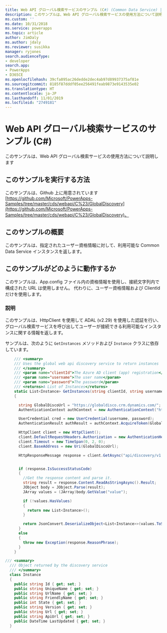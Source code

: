 ```yaml
---
title: Web API グローバル検索サービスのサンプル (C#) (Common Data Service) | Microsoft Docs
description: このサンプルは、Web API グローバル検索サービスの使用方法について説明します
ms.custom: ''
ms.date: 10/31/2018
ms.service: powerapps
ms.topic: article
author: JimDaly
ms.author: jdaly
ms.reviewer: susikka
manager: ryjones
search.audienceType:
- developer
search.app:
- PowerApps
- D365CE
ms.openlocfilehash: 39cfa895ac26dedde2dec4ab97d89937375af81e
ms.sourcegitcommit: 8185f87dddf05ee256491feab9873e9143535e02
ms.translationtype: HT
ms.contentlocale: ja-JP
ms.lasthandoff: 11/01/2019
ms.locfileid: "2749181"
---
```

# <a name="web-api-global-discovery-service-sample-c"></a>Web API グローバル検索サービスのサンプル (C#)

このサンプルは、Web API グローバル検索サービスの使用方法について説明します

## <a name="how-to-run-this-sample"></a>このサンプルを実行する方法

このサンプルは、Github 上に用意されています [https://github.com/Microsoft/PowerApps-Samples/tree/master/cds/webapi/C%23/GlobalDiscovery](https://github.com/Microsoft/PowerApps-Samples/tree/master/cds/webapi/C%23/GlobalDiscovery)。

## <a name="what-this-sample-does"></a>このサンプルの概要

このサンプルは、指定されたユーザー資格情報に対して、利用可能な Common Data Service インスタンスを返します。

## <a name="how-this-sample-works"></a>このサンプルがどのように動作するか

このサンプルは、App.config ファイル内の資格情報を使用し、接続文字列内で構成された URL は使用しません。
代わりに、ユーザー資格情報および ClientId だけを使用します。

### <a name="demonstrates"></a>説明

このサンプルは、HttpClient を使用して ADAL (v2.29) を使用した認証を行い、グローバル検索サービスを呼び出してユーザーが接続できる利用可能なインスタンスに関する情報を返します。

サンプルは、次のように `GetInstances` メソッドおよび `Instance` クラスに依存しています。

```csharp
    /// <summary>
    /// Uses the global web api discovery service to return instances
    /// </summary>
    /// <param name="clientId">The Azure AD client (app) registration</param>
    /// <param name="username">The user name</param>
    /// <param name="password">The password</param>
    /// <returns>A List of Instances</returns>
    static List<Instance> GetInstances(string clientId, string username, string password)
    {

      string GlobalDiscoUrl = "https://globaldisco.crm.dynamics.com/";
      AuthenticationContext authContext = new AuthenticationContext("https://login.microsoftonline.com", false);

      UserCredential cred = new UserCredential(username, password);
      AuthenticationResult authResult = authContext.AcquireToken(GlobalDiscoUrl, clientId, cred);

      HttpClient client = new HttpClient();
      client.DefaultRequestHeaders.Authorization = new AuthenticationHeaderValue("Bearer", authResult.AccessToken);
      client.Timeout = new TimeSpan(0, 2, 0);
      client.BaseAddress = new Uri(GlobalDiscoUrl);

      HttpResponseMessage response = client.GetAsync("api/discovery/v1.0/Instances", HttpCompletionOption.ResponseHeadersRead).Result;


      if (response.IsSuccessStatusCode)
      {
        //Get the response content and parse it.
        string result = response.Content.ReadAsStringAsync().Result;
        JObject body = JObject.Parse(result);
        JArray values = (JArray)body.GetValue("value");

        if (!values.HasValues)
        {
          return new List<Instance>();
        }

        return JsonConvert.DeserializeObject<List<Instance>>(values.ToString());
      }
      else
      {
        throw new Exception(response.ReasonPhrase);
      }
    }
```


```csharp
/// <summary>
  /// Object returned by the discovery service
  /// </summary>
  class Instance
  {
    public string Id { get; set; }
    public string UniqueName { get; set; }
    public string UrlName { get; set; }
    public string FriendlyName { get; set; }
    public int State { get; set; }
    public string Version { get; set; }
    public string Url { get; set; }
    public string ApiUrl { get; set; }
    public DateTime LastUpdated { get; set; }
  }
```

